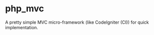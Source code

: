 php_mvc
=======

A pretty simple MVC micro-framework (like CodeIgniter (CI)) for quick implementation.
